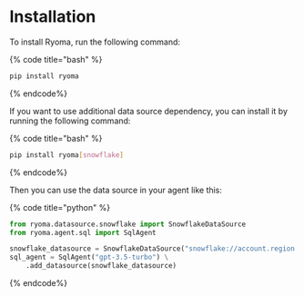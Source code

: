 # Installation

To install Ryoma, run the following command:

{% code title="bash" %}
```bash
pip install ryoma
```
{% endcode%}

If you want to use additional data source dependency, you can install it by running the following command:

{% code title="bash" %}
```bash
pip install ryoma[snowflake]
```
{% endcode%}

Then you can use the data source in your agent like this:

{% code title="python" %}
```python
from ryoma.datasource.snowflake import SnowflakeDataSource
from ryoma.agent.sql import SqlAgent

snowflake_datasource = SnowflakeDataSource("snowflake://account.region.snowflakecomputing.com/db")
sql_agent = SqlAgent("gpt-3.5-turbo") \
    .add_datasource(snowflake_datasource)
```
{% endcode%}